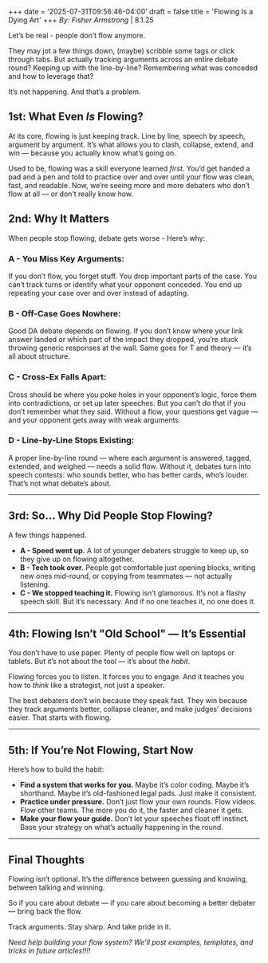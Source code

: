 +++
date = '2025-07-31T09:56:46-04:00'
draft = false
title = 'Flowing Is a Dying Art'
+++
*By: Fisher Armstrong* | 8.1.25

Let’s be real - people don’t flow anymore.

They may jot a few things down, (maybe) scribble some tags or click through tabs. But actually tracking arguments across an entire debate round? Keeping up with the line-by-line? Remembering what was conceded and how to leverage that?

It’s not happening. And that’s a problem.

<!--more-->


## 1st: What Even *Is* Flowing?

At its core, flowing is just keeping track. Line by line, speech by speech, argument by argument. It’s what allows you to clash, collapse, extend, and win — because you actually know what’s going on.

Used to be, flowing was a skill everyone learned *first*. You’d get handed a pad and a pen and told to practice over and over until your flow was clean, fast, and readable. Now, we’re seeing more and more debaters who don’t flow at all — or don’t really know how.


## 2nd: Why It Matters

When people stop flowing, debate gets worse - Here’s why:

### A - **You Miss Key Arguments:**  
If you don’t flow, you forget stuff. You drop important parts of the case. You can’t track turns or identify what your opponent conceded. You end up repeating your case over and over instead of adapting.

### B - **Off-Case Goes Nowhere:**  
Good DA debate depends on flowing. If you don’t know where your link answer landed or which part of the impact they dropped, you’re stuck throwing generic responses at the wall. Same goes for T and theory — it’s all about structure.

### C - **Cross-Ex Falls Apart:**  
Cross should be where you poke holes in your opponent’s logic, force them into contradictions, or set up later speeches. But you can’t do that if you don’t remember what they said. Without a flow, your questions get vague — and your opponent gets away with weak arguments.

### D - **Line-by-Line Stops Existing:**  
A proper line-by-line round — where each argument is answered, tagged, extended, and weighed — needs a solid flow. Without it, debates turn into speech contests: who sounds better, who has better cards, who’s louder. That’s not what debate’s about.

---

## 3rd: So... Why Did People Stop Flowing?

A few things happened.

- **A - Speed went up.** A lot of younger debaters struggle to keep up, so they give up on flowing altogether.  
- **B - Tech took over.** People got comfortable just opening blocks, writing new ones mid-round, or copying from teammates — not actually listening.  
- **C - We stopped teaching it.** Flowing isn’t glamorous. It’s not a flashy speech skill. But it’s necessary. And if no one teaches it, no one does it.

---

## 4th: Flowing Isn’t "Old School" — It’s Essential

You don’t have to use paper. Plenty of people flow well on laptops or tablets. But it’s not about the tool — it’s about the *habit*.

Flowing forces you to listen. It forces you to engage. And it teaches you how to *think* like a strategist, not just a speaker.

The best debaters don’t win because they speak fast. They win because they track arguments better, collapse cleaner, and make judges’ decisions easier. That starts with flowing.

---

## 5th: If You’re Not Flowing, Start Now

Here’s how to build the habit:

- **Find a system that works for you.** Maybe it’s color coding. Maybe it’s shorthand. Maybe it’s old-fashioned legal pads. Just make it consistent.  
- **Practice under pressure.** Don’t just flow your own rounds. Flow videos. Flow other teams. The more you do it, the faster and cleaner it gets.  
- **Make your flow your guide.** Don’t let your speeches float off instinct. Base your strategy on what’s actually happening in the round.

---

## Final Thoughts

Flowing isn’t optional. It’s the difference between guessing and knowing, between talking and winning.

So if you care about debate — if you care about becoming a better debater — bring back the flow.

Track arguments. Stay sharp. And take pride in it.


*Need help building your flow system? We’ll post examples, templates, and tricks in future articles!!!!*
